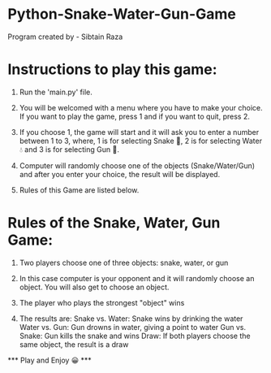 # Python-Snake-Water-Gun-Game
Program created by - Sibtain Raza

# Instructions to play this game:

1) Run the 'main.py' file.

2) You will be welcomed with a menu where you have to make your choice. If you want to play the game, press 1 and if you want to quit, press 2.

3) If you choose 1, the game will start and it will ask you to enter a number between 1 to 3, where, 1 is for selecting Snake 🐍, 2 is for selecting Water 💧 and 3 is for selecting Gun 🔫.

4) Computer will randomly choose one of the objects (Snake/Water/Gun) and after you enter your choice, the result will be displayed.

5) Rules of this Game are listed below.


# Rules of the Snake, Water, Gun Game:

1) Two players choose one of three objects: snake, water, or gun

2) In this case computer is your opponent and it will randomly choose an object. You will also get to choose an object.

3) The player who plays the strongest "object" wins

4) The results are:
    Snake vs. Water: Snake wins by drinking the water
    Water vs. Gun: Gun drowns in water, giving a point to water
    Gun vs. Snake: Gun kills the snake and wins
    Draw: If both players choose the same object, the result is a draw

*** Play and Enjoy 😀 ***
